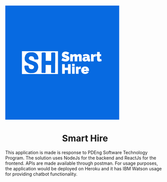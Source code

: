 ![](https://github.com/osamaahmed17/SmartHire/blob/main/document/logo.jpeg) 
<h1 align="center">Smart Hire </h1>
This application is made is response to PDEng Software Technology Program. The solution uses NodeJs for the backend and ReactJs for the frontend. APIs are made available through postman. For usage purposes, the application would be deployed on Heroku and it has IBM Watson usage for providing chatbot functionality.

